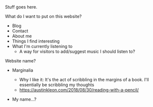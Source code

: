 Stuff goes here.

What do I want to put on this website?
  - Blog
  - Contact
  - About me
  - Things I find interesting
  - What I'm currently listening to
    - A way for visitors to add/suggest music I should listen to?

Website name?
  - Marginalia
    - Why I like it: It's the act of scribbling in the margins of a book.
      I'll essentially be scribbling my thoughts
    - https://austinkleon.com/2018/08/30/reading-with-a-pencil/

  - My name...?
